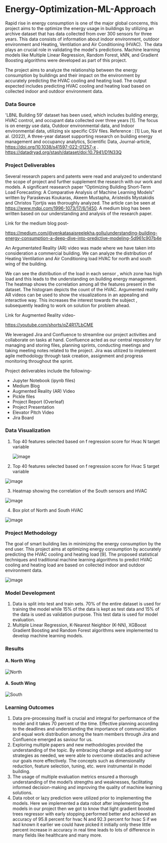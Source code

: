 # Energy-Optimization-ML-Approach

Rapid rise in energy consumption is one of the major global concerns, this project aims to the optimize the energy usage in buildings by utilizing an archive dataset that has data collected from over 300 sensors for three years. This data consists of information about indoor environment, outdoor environment and Heating, Ventilation and Air Conditioning (HVAC).  The data plays an crucial role in validating the model's predictions. Machine learning models like Multiple Linear Regression, Random Forest, kNN, and Gradient Boosting algorithms were developed as part of this project.

The project aims to analyze the relationship between the energy consumption by buildings and their impact on the environment by accurately predicting the HVAC cooling and heating load. The output expected includes predicting HVAC cooling and heating load based on collected indoor and outdoor environment data.

### Data Source

'LBNL Building 59' dataset has been used, which includes building energy, HVAC control, and occupant data collected over three years [1]. The focus is on energy use data, Outdoor environmental data, and Indoor environmental data, utilizing six specific CSV files. 
Reference : [1] Luo, Na et al. (2022), A three-year dataset supporting research on building energy management and occupancy analytics, Scientific Data, Journal-article, https://doi.org/10.1038/s41597-022-01257-x . https://datadryad.org/stash/dataset/doi:10.7941/D1N33Q

### Project Deliverables

Several research papers and patents were read and analyzed to understand the scope of project and further supplement the research with our work and models. A significant reasearch paper “Optimizing Building Short-Term Load Forecasting: A Comparative Analysis of Machine Learning Models” written by Paraskevas Koukaras, Akeem Mustapha, Aristeidis Mystakidis and Christos Tjortjis was thoroughly analyzed. The article can be seen at https://www.mdpi.com/1996-1073/17/6/1450. A medium blog has been written based on our understanding and analysis of the research paper. 

Link for the medium blog post-

https://medium.com/@venkatasaisreelekha.gollu/understanding-building-energy-consumption-a-deep-dive-into-predictive-modeling-5d961c907b4e

An Argumentated Reality (AR) video was made where we have taken into consideration a commercial building. We can analyze the distribution of Heating Ventilation and Air Conditioning load HVAC for north and south wing of the building.

We can see the distribution of the load in each sensor , which zone has high load and this leads to the understanding on building energy management. The heatmap shows the correlation among all the features present in the dataset. The histogram depicts the count of the HVAC. Argumented reality AR videos can be used to show the visualizations in an appealing and interactive way. This increases the interest towards the subject , subsequently leading to work on solution for problem ahead. 

Link for Augmented Reality video-

https://youtube.com/shorts/qZ4R17LbCME

We leveraged Jira and Confluence to streamline our project activities and collaborate on tasks at hand. Confluence acted as our central repository for managing and storing files, planning sprints, conducting meetings and taking meeting notes related to the project. Jira was utilized to implement agile methodology through task creation, assignment and progress monitoring throughout the sprint.

Project deliverables include the following-

- Jupyter Notebook (ipynb files)
- Medium Blog
- Augmented Reality (AR) Video
- Pickle files
- Project Report (Overleaf)
- Project Presentation
- Elevator Pitch Video
- Jira Board

### Data Visualization

1. Top 40 features selected based on f regression score for Hvac N target variable

   ![image](https://github.com/user-attachments/assets/caeb5a8f-adde-4c1e-8c29-0d332350d1bc)

2. Top 40 features selected based on f regression score for Hvac S target variable

![image](https://github.com/user-attachments/assets/89e8c3f4-4b6d-49c8-8e15-daa36354c7eb)

3. Heatmap showing the correlation of the South sensors and HVAC

![image](https://github.com/user-attachments/assets/7b4eece8-7a91-43f6-9397-1e6b4d2400b2)

4. Box plot of North and South HVAC

![image](https://github.com/user-attachments/assets/6a2dd192-05e0-4aa6-b0d8-3012d8575a9c)

### Project Methodology

The goal of smart building lies in minimizing the energy consumption by the end user. This project aims at optimizing energy consumption by accurately predicting the HVAC cooling and heating load [9]. The proposed statistical techniques and traditional machine learning algorithms to predict HVAC cooling and heating load are based on collected indoor and outdoor environment data.

![image](https://github.com/user-attachments/assets/c2559ea1-625a-429d-8cfe-eefd152616fe)

### Model Development

1. Data is split into test and train sets. 70% of the entire dataset is used for training the model while 15% of the data is kept as test data and 15% of the data is used as validation purpose. This test data is used for model evaluation.
2. Multiple Linear Regression, K-Nearest Neighbor (K-NN), XGBoost Gradient Boosting and Random Forest algorithms were implemented to develop machine learning models.

### Results

#### A. North Wing

![North](https://github.com/user-attachments/assets/85f4e87e-4ebe-47d0-94f6-2a53806540e8)

#### A. South Wing

![South](https://github.com/user-attachments/assets/bbf68c00-2c1f-4892-88e9-7f6d0ef86de7)

### Learning Outcomes

1. Data pre-processing itself is crucial and integral for performance of the model and it takes 70 percent of the time. Effective planning according to the deadlines and understanding the importance of communication and equal work distribution among the team members through Jira and Confluence emerged as saviour for us. 
2. Exploring multiple papers and new methodologies provided the understanding of the topic. By embracing change and adjusting our strategies as needed, we were able to overcome obstacles and achieve our goals more effectively. The concepts such as dimensionality reduction, feature selection, tuning, etc. were instrumental in model building. 
3. The usage of multiple evaluation metrics ensured a thorough understanding of the model’s strengths and weaknesses, facilitating informed decision-making and improving the quality of machine learning solutions. 
4. Data robot or lazy prediction were utilized prior to implementing the models. Here we implemented a data robot after implementing the models in our project then we got to know that light gradient boosted trees regressor with early stopping performed better and achieved an accuracy of 95.8 percent for hvac N and 92.3 percent for hvac S if we had known it earlier we could have picked it initially only these little percent increase in accuracy in real time leads to lots of difference in many fields like healthcare and many more.
